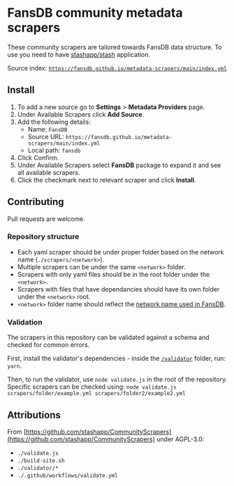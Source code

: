 # FansDB community metadata scrapers

These community scrapers are tailored towards FansDB data structure. To use you need to have [stashapp/stash](https://github.com/stashapp/stash) application.

Source index: [`https://fansdb.github.io/metadata-scrapers/main/index.yml`](https://fansdb.github.io/metadata-scrapers/main/index.yml)

## Install 

1. To add a new source go to **Settings** > **Metadata Providers** page.
1. Under Available Scrapers click **Add Source**.
1. Add the following details:
    - Name: `FansDB`
    - Source URL: `https://fansdb.github.io/metadata-scrapers/main/index.yml`
    - Local path: `fansdb`
1. Click Confirm.
1. Under Available Scrapers select **FansDB** package to expand it and see all available scrapers.
1. Click the checkmark next to relevant scraper and click **Install**.

## Contributing

Pull requests are welcome.

### Repository structure

- Each yaml scraper should be under proper folder based on the network name (`./scrapers/<network>`). 
- Multiple scrapers can be under the same `<network>` folder.
- Scrapers with only yaml files should be in the root folder under the `<network>`. 
- Scrapers with files that have dependancies should have its own folder under the `<network>` root. 
- `<network>` folder name should reflect the [network name used in FansDB](https://docs.fansdb.cc/networks).

### Validation

The scrapers in this repository can be validated against a schema and checked for common errors.

First, install the validator's dependencies - inside the [`/validator`](./validator) folder, run: `yarn`.

Then, to run the validator, use `node validate.js` in the root of the repository.
Specific scrapers can be checked using: `node validate.js scrapers/folder/example.yml scrapers/folder2/example2.yml`

## Attributions

From [https://github.com/stashapp/CommunityScrapers](https://github.com/stashapp/CommunityScrapers) under AGPL-3.0:

- `./validate.js`
- `./build-site.sh`
- `./validator/*`
- `./.github/workflows/validate.yml`
